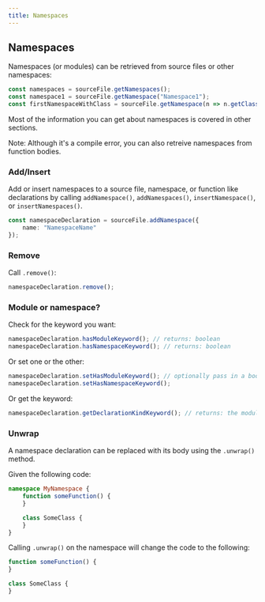 ```yaml
---
title: Namespaces
---
```


## Namespaces

Namespaces (or modules) can be retrieved from source files or other namespaces:

```ts
const namespaces = sourceFile.getNamespaces();
const namespace1 = sourceFile.getNamespace("Namespace1");
const firstNamespaceWithClass = sourceFile.getNamespace(n => n.getClasses().length > 0);
```

Most of the information you can get about namespaces is covered in other sections.

Note: Although it's a compile error, you can also retreive namespaces from function bodies.

### Add/Insert

Add or insert namespaces to a source file, namespace, or function like declarations by calling `addNamespace()`, `addNamespaces()`, `insertNamespace()`, or `insertNamespaces()`.

```ts
const namespaceDeclaration = sourceFile.addNamespace({
    name: "NamespaceName"
});
```

### Remove

Call `.remove()`:

```ts
namespaceDeclaration.remove();
```

### Module or namespace?

Check for the keyword you want:

```ts
namespaceDeclaration.hasModuleKeyword(); // returns: boolean
namespaceDeclaration.hasNamespaceKeyword(); // returns: boolean
```

Or set one or the other:

```ts
namespaceDeclaration.setHasModuleKeyword(); // optionally pass in a boolean
namespaceDeclaration.setHasNamespaceKeyword();
```

Or get the keyword:

```ts
namespaceDeclaration.getDeclarationKindKeyword(); // returns: the module or namespace keyword
```

### Unwrap

A namespace declaration can be replaced with its body using the `.unwrap()` method.

Given the following code:

```ts
namespace MyNamespace {
    function someFunction() {
    }

    class SomeClass {
    }
}
```

Calling `.unwrap()` on the namespace will change the code to the following:

```ts
function someFunction() {
}

class SomeClass {
}
```
